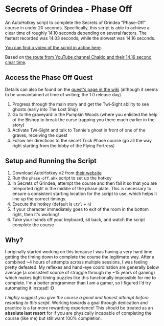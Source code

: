 # Secrets of Grindea - Phase Off

An AutoHotkey script to complete the Secrets of Grindea "Phase-Off" course in under 20 seconds.
Specifically, this script is able to achieve a clear time of roughly 14.10 seconds depending on several factors.
The fastest recorded was 14.03 seconds, while the slowest was 14.16 seconds.

[You can find a video of the script in action here](https://youtu.be/9otD3gZgFZA).

Based on [the route from YouTube channel Chaldo and their 14.19 second clear time](https://youtu.be/0fyMZx7T2Kk).

## Access the Phase Off Quest

Details can also be found on the [quest's page in the wiki](https://secretsofgrindea.fandom.com/wiki/Phase-Off)
(although it seems to be unmaintained at time of writing; the 1.0 release day).

1. Progress through the main story and get the Twi-Sight ability to see ghosts (early into The Lost Ship)
2. Go to the graveyard in the Pumpkin Woods (where you enlisted the help of the Bishop to break the curse
   trapping you there much earlier in the story)
3. Activate Twi-Sight and talk to Tannie's ghost in front of one of the graves, receiving the quest
4. Follow her directions to the secret Trick Phase course (go all the way right starting from the lobby of the Flying Fortress)

## Setup and Running the Script

1. Download AutoHotkey v2 from [their website](https://www.autohotkey.com/)
2. Run the `phase-off.ahk` script to set up the hotkey
3. In Secrets of Grindea, attempt the course and then fail it so that you are teleported right in the middle of the phase plate.
   This is necessary to ensure a consistent starting location for the script to use, which helps it line up the correct timings.
4. Execute the hotkey (default is `Ctrl` + `n`)
5. If your character immediately goes to exit of the room in the bottom right, then it's working!
6. Take your hands off your keyboard, sit back, and watch the script complete the course

## Why?

I originally started working on this because I was having a very hard time getting the timing down to complete
the course the legitimate way. After a combined ~4 hours of attempts across multiple sessions, I was feeling pretty defeated.
My reflexes and hand-eye coordination are generally below average (a consistent source of struggle through my ~15 years of gaming)
which makes tight timing puzzles like this functionally impossible for me to complete. I'm a better programmer than I am a gamer,
so I figured I'd try automating it instead! :D

*I highly suggest you give the course a good and honest attempt before resorting to this script*. Working towards a goal
through dedication and practice is a far more rewarding experience! This should be treated as an **absolute last resort**
for if you are physically incapable of completing the course (like me) but still want 100% completion.


